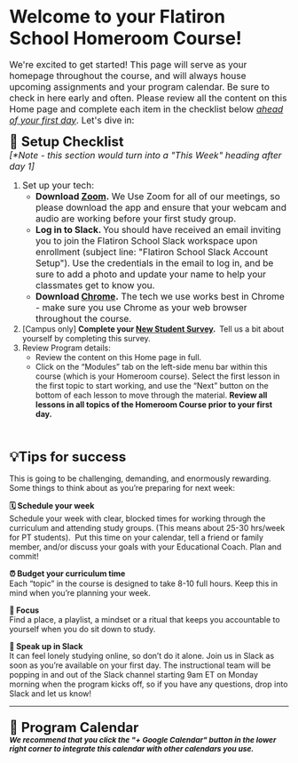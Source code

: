 <h2><span style="font-size: 24pt;"><strong>Welcome to your Flatiron School Homeroom Course!</strong></span></h2>
<p><strong></strong><span style="font-size: 12pt;">We're excited to get started! This page will serve as your homepage throughout the course, and will always house upcoming assignments and your program calendar. Be sure to check in here early and often. Please review all the content on this Home page and complete each item in the checklist below <span style="text-decoration: underline;"><em>ahead of your first day</em></span>. Let's dive in:&nbsp;</span></p>
<p><span style="font-size: 18pt;"><strong><span style="font-size: 18pt;">🏁 Setup Checklist<br /></span></strong></span><strong></strong><em><span style="font-size: 12pt;">[*Note - this section would turn into a "This Week" heading after day 1]</span></em></p>
<ol>
<li><span style="font-size: 12pt;">Set up your tech:&nbsp;<br /></span>
<ul style="list-style-type: circle;">
<li><span style="font-size: 12pt;"><span style="font-size: 12pt;"><strong>Download <a class="instructure_file_link inline_disabled" href="http://zoom.us/" target="_blank" rel="noopener">Zoom</a>.</strong> We Use Zoom for all of our meetings, so please download the app and ensure that your webcam and audio are working before your first study group.</span></span></li>
<li><strong><span style="font-size: 12pt;"><span style="font-size: 12pt;">Log in to Slack. </span></span></strong><span style="font-size: 12pt;"><span style="font-size: 12pt;">You should have received an email inviting you to join the Flatiron School Slack workspace upon enrollment (subject line: "Flatiron School Slack Account Setup"). Use the credentials in the email to log in, and be sure to add a photo and update your name to help your classmates get to know you.</span></span></li>
<li><strong><span style="font-size: 12pt;"><span style="font-size: 12pt;">Download <a class="instructure_file_link inline_disabled" href="https://www.google.com/chrome/?brand=CHBD&amp;gclid=EAIaIQobChMItuqi25jX6AIVmJOzCh1OIwmkEAAYASAAEgIHUvD_BwE&amp;gclsrc=aw.ds" target="_blank" rel="noopener">Chrome</a>.</span></span></strong><span style="font-size: 12pt;"><span style="font-size: 12pt;"> The tech we use works best in Chrome - make sure you use Chrome as your web browser throughout the course.</span></span></li>
</ul>
</li>
<li>[Campus only] <strong>Complete your <a class="instructure_file_link inline_disabled" href="http://SURVEYLINK" target="_blank" rel="noopener">New Student Survey</a>.&nbsp;&nbsp;</strong>Tell us a bit about yourself by completing this survey.</li>
<li>Review Program details:&nbsp;
<ul style="list-style-type: circle;">
<li>Review the content on this Home page in full.</li>
<li>Click on the &ldquo;Modules&rdquo; tab on the left-side menu bar within this course (which is your Homeroom course). Select the first lesson in the first topic to start working, and use the &ldquo;Next&rdquo; button on the bottom of each lesson to move through the material.&nbsp;<strong>Review all lessons in all topics of the Homeroom Course prior to your first day.</strong></li>
</ul>
</li>
</ol>
<p>&nbsp;</p>
<h3><span style="font-size: 18pt;"><strong>💡Tips for success</strong></span></h3>
<p>This is going to be challenging, demanding, and enormously rewarding. Some things to think about as you&rsquo;re preparing for next week:&nbsp;</p>
<p><strong>🗓️ Schedule your week <br /></strong><span style="font-weight: 400;">Schedule your week with clear, blocked times for working through the&nbsp; curriculum and attending study groups. (This means about 25-30 hrs/week for PT students).&nbsp; Put this time on your calendar, tell a friend or family member, and/or discuss your goals with your Educational Coach. Plan and commit!</span></p>
<p><strong>⏰ Budget your curriculum time</strong><span style="font-weight: 400;"> </span><span style="font-weight: 400;"><br />Each &ldquo;topic&rdquo; in the course is designed to take 8-10 full hours. Keep this in mind when you&rsquo;re planning your week.</span></p>
<p><strong>🔎 Focus&nbsp;</strong><span style="font-weight: 400;"><br />Find a place, a playlist, a mindset or a ritual that keeps you accountable to yourself when you do sit down to study.&nbsp;</span></p>
<p><strong>📣 Speak up in Slack</strong><span style="font-weight: 400;"> </span><strong><br /></strong><span style="font-weight: 400;">It can feel lonely studying online, so don&rsquo;t do it alone. Join us in Slack as soon as you&rsquo;re available on your first day. The instructional team will be popping in and out of the Slack channel starting 9am ET on Monday morning when the program kicks off, so if you have any questions, drop into Slack and let us know!</span></p>
<hr />
<h3><span style="font-size: 18pt;"><strong>📅 Program Calendar<br /></strong></span><span style="font-size: 10pt;"><em>We recommend that you click the "+ Google Calendar" button in the lower right corner to integrate this calendar with other calendars you use.</em></span></h3>
<p><iframe style="border-width: 0;" src="" width="800" height="600" data-mce-fragment="1"></iframe></p>
<p>&nbsp;</p>

<!-- <h3><span style="font-weight: 400;"><strong><span style="font-size: 18pt;">🔗 Quick Links</span></strong></span></h3> -->

